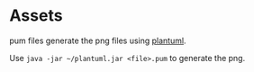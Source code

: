 # Assets

pum files generate the png files using [plantuml](http://plantuml.com/). 

Use `java -jar ~/plantuml.jar <file>.pum` to generate the png.
